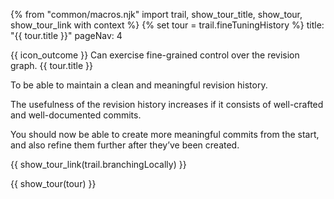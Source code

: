 {% from "common/macros.njk" import trail, show_tour_title, show_tour, show_tour_link with context %}
{% set tour = trail.fineTuningHistory %}
<frontmatter>
title: "{{ tour.title }}"
pageNav: 4
</frontmatter>

<span id="outcomes">{{ icon_outcome }} Can exercise fine-grained control over the revision graph.</span>
<span id="title">{{ tour.title }}</span>

<span class="d-none" id="destination">To be able to maintain a clean and meaningful revision history.</span>

<span class="d-none" id="motivation">The usefulness of the revision history increases if it consists of well-crafted and well-documented commits.</span>

<span class="d-none" id="achievements">You should now be able to create more meaningful commits from the start, and also refine them further after they’ve been created.</span>

<span id="next">{{ show_tour_link(trail.branchingLocally) }}</span>

<div id="body">

{{ show_tour(tour) }}
</div>

<div id="extras">
</div>